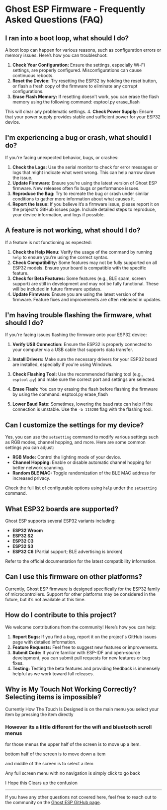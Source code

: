 # Ghost ESP Firmware - Frequently Asked Questions (FAQ)

## I ran into a boot loop, what should I do?

A boot loop can happen for various reasons, such as configuration errors or memory issues. Here’s how you can troubleshoot:

1. **Check Your Configuration:** Ensure the settings, especially Wi-Fi settings, are properly configured. Misconfigurations can cause continuous reboots.
2. **Reset the Device:** Try resetting the ESP32 by holding the reset button, or flash a fresh copy of the firmware to eliminate any corrupt configurations.
3. **Erase Flash Memory:** If resetting doesn't work, you can erase the flash memory using the following command: esptool.py erase_flash

This will clear any problematic settings.
4. **Check Power Supply:** Ensure that your power supply provides stable and sufficient power for your ESP32 device.

## I'm experiencing a bug or crash, what should I do?

If you're facing unexpected behavior, bugs, or crashes:

1. **Check the Logs:** Use the serial monitor to check for error messages or logs that might indicate what went wrong. This can help narrow down the issue.
2. **Update Firmware:** Ensure you're using the latest version of Ghost ESP firmware. New releases often fix bugs or performance issues.
3. **Reproduce the Bug:** Try to recreate the bug or crash under similar conditions to gather more information about what causes it.
4. **Report the Issue:** If you believe it’s a firmware issue, please report it on the project's GitHub issues page. Include detailed steps to reproduce, your device information, and logs if possible.

## A feature is not working, what should I do?

If a feature is not functioning as expected:

1. **Check the Help Menu:** Verify the usage of the command by running `help` to ensure you're using the correct syntax.
2. **Check Compatibility:** Some features may not be fully supported on all ESP32 models. Ensure your board is compatible with the specific feature.
3. **Check for Beta Features:** Some features (e.g., BLE spam, screen support) are still in development and may not be fully functional. These will be included in future firmware updates.
4. **Update Firmware:** Ensure you are using the latest version of the firmware. Feature fixes and improvements are often released in updates.

## I'm having trouble flashing the firmware, what should I do?

If you're facing issues flashing the firmware onto your ESP32 device:

1. **Verify USB Connection:** Ensure the ESP32 is properly connected to your computer via a USB cable that supports data transfer.
2. **Install Drivers:** Make sure the necessary drivers for your ESP32 board are installed, especially if you're using Windows.
3. **Check Flashing Tool:** Use the recommended flashing tool (e.g., `esptool.py`) and make sure the correct port and settings are selected.
4. **Erase Flash:** You can try erasing the flash before flashing the firmware by using the command: esptool.py erase_flash

5. **Lower Baud Rate:** Sometimes, lowering the baud rate can help if the connection is unstable. Use the `-b 115200` flag with the flashing tool.

## Can I customize the settings for my device?

Yes, you can use the `setsetting` command to modify various settings such as RGB modes, channel hopping, and more. Here are some common settings you can adjust:

- **RGB Mode:** Control the lighting mode of your device.
- **Channel Hopping:** Enable or disable automatic channel hopping for better network scanning.
- **Random BLE MAC:** Toggle randomization of the BLE MAC address for increased privacy.

Check the full list of configurable options using `help` under the `setsetting` command.

## What ESP32 boards are supported?

Ghost ESP supports several ESP32 variants including:

- **ESP32 Wroom**
- **ESP32 S2**
- **ESP32 C3**
- **ESP32 S3**
- **ESP32 C6** (Partial support; BLE advertising is broken)

Refer to the official documentation for the latest compatibility information.

## Can I use this firmware on other platforms?

Currently, Ghost ESP firmware is designed specifically for the ESP32 family of microcontrollers. Support for other platforms may be considered in the future, but it’s not available at this time.

## How do I contribute to this project?

We welcome contributions from the community! Here’s how you can help:

1. **Report Bugs:** If you find a bug, report it on the project's GitHub issues page with detailed information.
2. **Feature Requests:** Feel free to suggest new features or improvements.
3. **Submit Code:** If you’re familiar with ESP-IDF and open-source development, you can submit pull requests for new features or bug fixes.
4. **Testing:** Testing the beta features and providing feedback is immensely helpful as we work toward full releases.


## Why is My Touch Not Working Correctly? Selecting items is impossible?

Currently How The Touch Is Designed is on the main menu you select your item by pressing the item directly 

### However its a little different for the wifi and bluetooth scroll menus 

for those menus the upper half of the screen is to move up a item.
 
bottom half of the screen is to move down a item 

and middle of the screen is to select a item 

Any full screen menu with no navigation is simply click to go back 

I Hope this Clears up the confusion

---

If you have any other questions not covered here, feel free to reach out to the community on the [Ghost ESP GitHub page](https://github.com/Spooks4576/Ghost_ESP).
